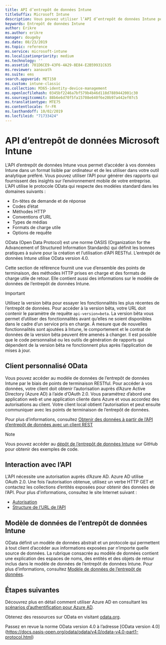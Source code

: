 ```yaml
---
title: API d’entrepôt de données Intune
titleSuffix: Microsoft Intune
description: Vous pouvez utiliser l’API d’entrepôt de données Intune pour générer des rapports qui fournissent des insights sur l’environnement mobile de votre entreprise.
keywords: Entrepôt de données Intune
author: Erikre
ms.author: erikre
manager: dougeby
ms.date: 08/23/2019
ms.topic: reference
ms.service: microsoft-intune
ms.localizationpriority: medium
ms.technology: ''
ms.assetid: 701D6CE9-43F6-4A29-8E84-E2B59931C635
ms.reviewer: aanavath
ms.suite: ems
search.appverid: MET150
ms.custom: intune-classic
ms.collection: M365-identity-device-management
ms.openlocfilehash: 0345bf2246a7bf579b4b46d118d7889442001c30
ms.sourcegitcommit: 88b6e6d70f5fa15708e640f6e20b97a442ef07c5
ms.translationtype: MTE75
ms.contentlocale: fr-FR
ms.lasthandoff: 10/02/2019
ms.locfileid: "71733424"
---
```

# <a name="microsoft-intune-data-warehouse-api"></a>API d’entrepôt de données Microsoft Intune

L’API d’entrepôt de données Intune vous permet d’accéder à vos données Intune dans un format lisible par ordinateur et de les utiliser dans votre outil analytique préféré. Vous pouvez utiliser l’API pour générer des rapports qui fournissent des insights sur l’environnement mobile de votre entreprise. L’API utilise le protocole OData qui respecte des modèles standard dans les domaines suivants :

- En-têtes de demande et de réponse
- Codes d’état
- Méthodes HTTP
- Conventions d’URL
- Types de médias
- Formats de charge utile
- Options de requête

OData (Open Data Protocol) est une norme OASIS (Organization for the Advancement of Structured Information Standards) qui définit les bonnes pratiques à suivre pour la création et l’utilisation d’API RESTful. L’entrepôt de données Intune utilise OData version 4.0.

Cette section de référence fournit une vue d’ensemble des points de terminaison, des méthodes HTTP prises en charge et des formats de charge utile de retour. Elle contient aussi des informations sur le modèle de données de l’entrepôt de données Intune.

> [!Important]  
> Utilisez la version bêta pour essayer les fonctionnalités les plus récentes de l’entrepôt de données. Pour accéder à la version bêta, votre URL doit contenir le paramètre de requête `api-version=beta`. La version bêta vous permet d’utiliser des fonctionnalités avant qu’elles ne soient disponibles dans le cadre d’un service pris en charge. À mesure que de nouvelles fonctionnalités sont ajoutées à Intune, le comportement et le contrat de données de la version bêta peuvent être amenés à changer. Il est possible que le code personnalisé ou les outils de génération de rapports qui dépendent de la version bêta ne fonctionnent plus après l’application de mises à jour. <!--If you experience problems with the beta service, follow [link to feedback process]() to report the issue or provide feedback.-->

## <a name="odata-custom-client"></a>Client personnalisé OData

Vous pouvez accéder au modèle de données de l’entrepôt de données Intune par le biais de points de terminaison RESTful. Pour accéder à vos données, votre client doit obtenir l’autorisation auprès d’Azure Active Directory (Azure AD) à l’aide d’OAuth 2.0. Vous paramétrez d’abord une application web et une application cliente dans Azure et vous accordez des autorisations au client. Votre client local obtient l’autorisation et peut ensuite communiquer avec les points de terminaison de l’entrepôt de données.

Pour plus d’informations, consultez [Obtenir des données à partir de l’API d’entrepôt de données avec un client REST](reports-proc-data-rest.md)

> [!Note]  
> Vous pouvez accéder au [dépôt de l’entrepôt de données Intune](https://github.com/Microsoft/Intune-Data-Warehouse) sur GitHub pour obtenir des exemples de code.

## <a name="interacting-with-the-api"></a>Interaction avec l’API

L’API nécessite une autorisation auprès d’Azure AD. Azure AD utilise OAuth 2.0. Une fois l’autorisation obtenue, utilisez un verbe HTTP GET et contactez les collections d’entités exposées pour obtenir des données de l’API. Pour plus d'informations, consultez le site Internet suivant :

- [Autorisation](../reports-api-url.md)
- [Structure de l’URL de l’API](../reports-api-url.md)

## <a name="intune-data-warehouse-data-model"></a>Modèle de données de l’entrepôt de données Intune

OData définit un modèle de données abstrait et un protocole qui permettent à tout client d’accéder aux informations exposées par n’importe quelle source de données. La rubrique consacrée au modèle de données contient une explication des espaces de noms, des entités et des objets de retour inclus dans le modèle de données de l’entrepôt de données Intune. Pour plus d’informations, consultez [Modèle de données de l’entrepôt de données](reports-ref-data-model.md).

## <a name="next-steps"></a>Étapes suivantes

Découvrez plus en détail comment utiliser Azure AD en consultant les [scénarios d’authentification pour Azure AD](https://docs.microsoft.com/azure/active-directory/develop/active-directory-authentication-scenarios).

Obtenez des ressources sur OData en visitant [odata.org](https://www.odata.org).
  
Passez en revue la norme OData version 4.0 à l’adresse [OData version 4.0] (https://docs.oasis-open.org/odata/odata/v4.0/odata-v4.0-part1-protocol.html)  
